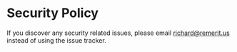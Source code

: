 # Security Policy

If you discover any security related issues, please email richard@remerit.us instead of using the issue tracker.

